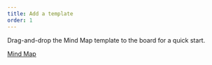 ```yaml
---
title: Add a template
order: 1
---
```

 
Drag-and-drop the Mind Map template to the board for a quick start.

[Mind Map](template:iXjVOf12ON8=)

